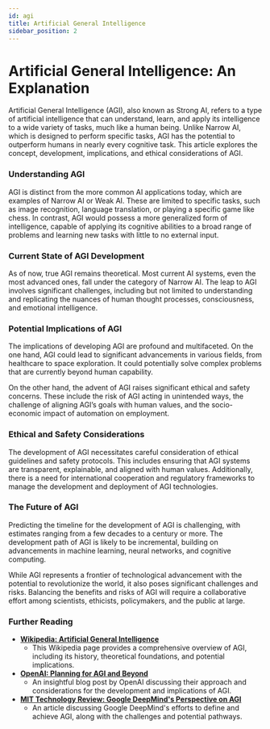 ```yaml
---
id: agi
title: Artificial General Intelligence
sidebar_position: 2
---
```


# Artificial General Intelligence: An Explanation

Artificial General Intelligence (AGI), also known as Strong AI, refers to a type of artificial intelligence that can understand, learn, and apply its intelligence to a wide variety of tasks, much like a human being. Unlike Narrow AI, which is designed to perform specific tasks, AGI has the potential to outperform humans in nearly every cognitive task. This article explores the concept, development, implications, and ethical considerations of AGI.

### Understanding AGI

AGI is distinct from the more common AI applications today, which are examples of Narrow AI or Weak AI. These are limited to specific tasks, such as image recognition, language translation, or playing a specific game like chess. In contrast, AGI would possess a more generalized form of intelligence, capable of applying its cognitive abilities to a broad range of problems and learning new tasks with little to no external input.

### Current State of AGI Development

As of now, true AGI remains theoretical. Most current AI systems, even the most advanced ones, fall under the category of Narrow AI. The leap to AGI involves significant challenges, including but not limited to understanding and replicating the nuances of human thought processes, consciousness, and emotional intelligence. 

### Potential Implications of AGI

The implications of developing AGI are profound and multifaceted. On the one hand, AGI could lead to significant advancements in various fields, from healthcare to space exploration. It could potentially solve complex problems that are currently beyond human capability.

On the other hand, the advent of AGI raises significant ethical and safety concerns. These include the risk of AGI acting in unintended ways, the challenge of aligning AGI’s goals with human values, and the socio-economic impact of automation on employment.

### Ethical and Safety Considerations

The development of AGI necessitates careful consideration of ethical guidelines and safety protocols. This includes ensuring that AGI systems are transparent, explainable, and aligned with human values. Additionally, there is a need for international cooperation and regulatory frameworks to manage the development and deployment of AGI technologies.

### The Future of AGI

Predicting the timeline for the development of AGI is challenging, with estimates ranging from a few decades to a century or more. The development path of AGI is likely to be incremental, building on advancements in machine learning, neural networks, and cognitive computing.

While AGI represents a frontier of technological advancement with the potential to revolutionize the world, it also poses significant challenges and risks. Balancing the benefits and risks of AGI will require a collaborative effort among scientists, ethicists, policymakers, and the public at large.

### Further Reading

- [**Wikipedia: Artificial General Intelligence**](https://en.wikipedia.org/wiki/Artificial_general_intelligence)
   - This Wikipedia page provides a comprehensive overview of AGI, including its history, theoretical foundations, and potential implications.
- [**OpenAI: Planning for AGI and Beyond**](https://openai.com/blog/planning-for-agi-and-beyond/)
   - An insightful blog post by OpenAI discussing their approach and considerations for the development and implications of AGI.
- [**MIT Technology Review: Google DeepMind's Perspective on AGI**](https://www.technologyreview.com/2023/11/16/1083498/google-deepmind-what-is-artificial-general-intelligence-agi/)
   - An article discussing Google DeepMind's efforts to define and achieve AGI, along with the challenges and potential pathways.